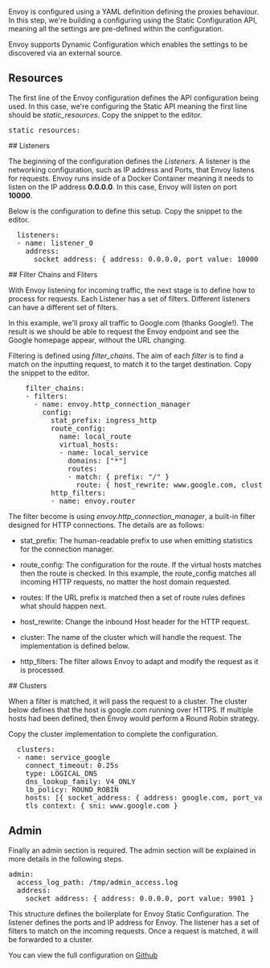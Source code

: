 Envoy is configured using a YAML definition defining the proxies behaviour. In this step, we're building a configuring using the Static Configuration API, meaning all the settings are pre-defined within the configuration. 

Envoy supports Dynamic Configuration which enables the settings to be discovered via an external source. 

## Resources

The first line of the Envoy configuration defines the API configuration being used. In this case, we're configuring the Static API meaning the first line should be *static_resources*. Copy the snippet to the editor.

<pre class="file"  data-filename="envoy.yaml" data-target="replace">static_resources:</pre>

## Listeners

The beginning of the configuration defines the *Listeners*. A listener is the networking configuration, such as IP address and Ports, that Envoy listens for requests. Envoy runs inside of a Docker Container meaning it needs to listen on the IP address **0.0.0.0**. In this case, Envoy will listen on port **10000**. 

Below is the configuration to define this setup. Copy the snippet to the editor.

<pre class="file"  data-filename="envoy.yaml" data-target="append">  listeners:
  - name: listener_0
    address:
      socket_address: { address: 0.0.0.0, port_value: 10000 }
</pre>

## Filter Chains and Fliters

With Envoy listening for incoming traffic, the next stage is to define how to process for requests. Each Listener has a set of filters. Different listeners can have a different set of filters. 

In this example, we'll proxy all traffic to Google.com (thanks Google!). The result is we should be able to request the Envoy endpoint and see the Google homepage appear, without the URL changing.

Filtering is defined using *filter_chains*. The aim of each *filter* is to find a match on the inputting request, to match it to the target destination. Copy the snippet to the editor.

<pre class="file"  data-filename="envoy.yaml" data-target="append">    filter_chains:
    - filters:
      - name: envoy.http_connection_manager
        config:
          stat_prefix: ingress_http
          route_config:
            name: local_route
            virtual_hosts:
            - name: local_service
              domains: ["*"]
              routes:
              - match: { prefix: "/" }
                route: { host_rewrite: www.google.com, cluster: service_google }
          http_filters:
          - name: envoy.router
</pre>

The filter become is using *envoy.http_connection_manager*, a built-in filter designed for HTTP connections. The details are as follows:
* stat_prefix: The human-readable prefix to use when emitting statistics for the connection manager. 

* route_config: The configuration for the route. If the virtual hosts matches then the route is checked. In this example, the route_config matches all incoming HTTP requests, no matter the host domain requested. 

* routes: If the URL prefix is matched then a set of route rules defines what should happen next.

* host_rewrite: Change the inbound Host header for the HTTP request.

* cluster: The name of the cluster which will handle the request. The implementation is defined below.

* http_filters: The filter allows Envoy to adapt and modify the request as it is processed. 

## Clusters

When a filter is matched, it will pass the request to a cluster. The cluster below defines that the host is google.com running over HTTPS. If multiple hosts had been defined, then Envoy would perform a Round Robin strategy. 

Copy the cluster implementation to complete the configuration.

<pre class="file"  data-filename="envoy.yaml" data-target="append">  clusters:
  - name: service_google
    connect_timeout: 0.25s
    type: LOGICAL_DNS
    dns_lookup_family: V4_ONLY
    lb_policy: ROUND_ROBIN
    hosts: [{ socket_address: { address: google.com, port_value: 443 }}]
    tls_context: { sni: www.google.com }
</pre>

## Admin

Finally an admin section is required. The admin section will be explained in more details in the following steps. 

<pre class="file"  data-filename="envoy.yaml" data-target="append">admin:
  access_log_path: /tmp/admin_access.log
  address:
    socket_address: { address: 0.0.0.0, port_value: 9901 }
</pre>

This structure defines the boilerplate for Envoy Static Configuration. The listener defines the ports and IP address for Envoy. The listener has a set of filters to match on the incoming requests. Once a request is matched, it will be forwarded to a cluster.

You can view the full configuration on [Github](https://github.com/envoyproxy/envoy/blob/6a578630a8f6189f86bc1e6b4b4d7ebffabadadd/configs/google_com_proxy.v2.yaml)

